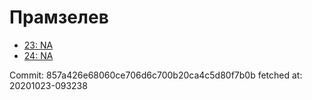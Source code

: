 # Прамзелев
- [23: NA](23.md)
- [24: NA](24.md)

Commit: 857a426e68060ce706d6c700b20ca4c5d80f7b0b
 fetched at: 20201023-093238
